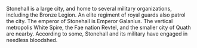 Stonehall is a large city, and home to several military organizations, including the Bronze Legion. An elite regiment of royal guards also patrol the city. The emperor of Stonehall is Emperor Galanius. The vertical metropolis White Spire, the Fae nation Revtel, and the smaller city of Quath are nearby. According to some, Stonehall and its military have engaged in needless bloodshed.